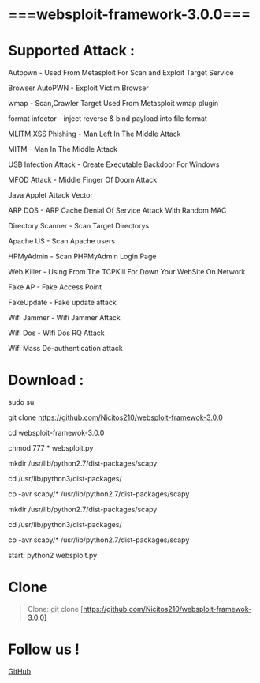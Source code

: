# ===websploit-framework-3.0.0===

# Supported Attack :
Autopwn - Used From Metasploit For Scan and Exploit Target Service

Browser AutoPWN - Exploit Victim Browser

wmap - Scan,Crawler Target Used From Metasploit wmap plugin

format infector - inject reverse & bind payload into file format

MLITM,XSS Phishing - Man Left In The Middle Attack

MITM - Man In The Middle Attack

USB Infection Attack - Create Executable Backdoor For Windows

MFOD Attack - Middle Finger Of Doom Attack

Java Applet Attack Vector 

ARP DOS - ARP Cache Denial Of Service Attack With Random MAC

Directory Scanner - Scan Target Directorys

Apache US - Scan Apache users

HPMyAdmin - Scan PHPMyAdmin Login Page

Web Killer - Using From The TCPKill For Down Your WebSite On Network

Fake AP - Fake Access Point

FakeUpdate - Fake update attack 

Wifi Jammer - Wifi Jammer Attack

Wifi Dos - Wifi Dos RQ Attack

Wifi Mass De-authentication attack

# Download :
sudo su

git clone https://github.com/Nicitos210/websploit-framewok-3.0.0

cd websploit-framewok-3.0.0

chmod 777 * websploit.py

mkdir /usr/lib/python2.7/dist-packages/scapy

cd /usr/lib/python3/dist-packages/

cp -avr scapy/* /usr/lib/python2.7/dist-packages/scapy

mkdir /usr/lib/python2.7/dist-packages/scapy

cd /usr/lib/python3/dist-packages/

cp -avr scapy/* /usr/lib/python2.7/dist-packages/scapy

start:
python2 websploit.py

# Clone
> Clone: git clone [https://github.com/Nicitos210/websploit-framewok-3.0.0]

# Follow us !
[GitHub](https://github.com/Nicitos210)
